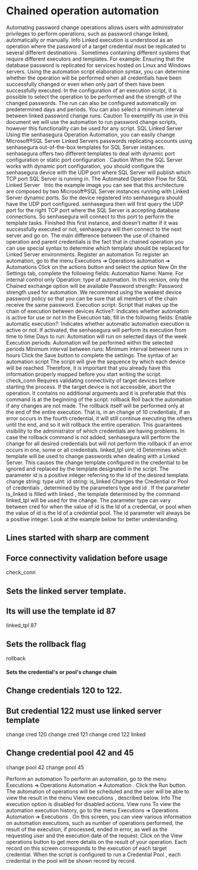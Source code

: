# Chained operation automation 

Automating password change operations allows users with administrator privileges to perform operations, such as password change linked, automatically or manually.
Info
Linked execution is understood as an operation where 
the password of a target credential must be replicated to several different destinations
. Sometimes containing different systems that require different executors and templates. For example: Ensuring that the database password is replicated for services hosted on Linux and Windows servers.
Using the automation script elaboration syntax, you can determine whether the operation will be performed when all credentials have been successfully changed or even when only part of them have been successfully executed.
In the configuration of an execution script, it is possible to select the operation to be performed and the strength of the changed passwords.
The run can also be configured automatically on predetermined days and periods. You can also select a minimum interval between linked password change runs.
Caution
To exemplify its use in this document we will use the automation to run password change scripts, however this functionality can be used for any script.
SQL Linked Server
Using the 
senhasegura Operation Automation,
 you can easily change Microsoft®SQL Server Linked Servers passwords replicating accounts using senhasegura out-of-the-box templates for SQL Server instances.
senhasegura offers two different templates to deal with 
dynamic port configuration
 or 
static port configuration
.
Caution
When the SQL Server works with dynamic port configuration, you should configure the senhasegura device with the UDP port where SQL Server will publish which TCP port SQL Server is running in.
The Automated Operation Flow for SQL Linked Server
 
Into the example image you can see that this architecture are composed by two Microsoft®SQL Server instances running with Linked Server dynamic ports. So the device registered into senhasegura should have the UDP port configured.
senhasegura then will first query the UDP port for the right TCP port where the SQL Server is accepting database connections. So senhasegura will connect to this port to perform the template tasks.
Finished this first instance, and doesn't matter if it was successfully executed or not, senhasegura will then connect to the next server and go on.
The main difference between the use of chained operation and parent credentials is the fact that in chained operation you can use special syntax to determine which template should be replaced for Linked Server environments.
Register an automation
To register an automation, go to the menu 
Executions ➔ Operations automation ➔ Automations
Click on the actions button and select the option 
New
On the Settings tab, complete the following fields:
Automation Name:
 Name. For internal control only
Operation:
 type of automation. In this version, only the 
Chained exchange
 option will be available
Password strength:
 Password strength used for automation. 
We recommend using the weakest device password policy so that you can be sure that all members of the chain receive the same password.
Execution script:
 Script that makes up the chain of execution between devices
Active?:
 Indicates whether automation is active for use or not
In the 
Execution
tab, fill in the following fields:
Enable automatic execution?:
 Indicates whether automatic automation execution is active or not. If activated, the senhasegura will perform its execution from time to time
Days to run:
 Automation will run on selected days of the week
Execution periods:
 Automation will be performed within the selected periods
Minimum interval between runs:
 Minimum interval between runs in hours
Click the 
Save
 button to complete the settings.
The syntax of an automation script
The script will give the sequence by which each device will be reached. Therefore, it is important that you already have this information properly mapped before you start writing the script.
check_conn
Requires validating connectivity of target devices before starting the process. If the target device is not accessible, abort the operation. It contains no additional arguments and it is preferable that this command is at the beginning of the script.
rollback
Roll back the automation if any changes are not made. The rollback itself will be performed only at the end of the entire execution. That is, in an change of 10 credentials, if an error occurs in the fourth credential, it will still continue executing the others until the end, and so it will rollback the entire operation.
This guarantees visibility to the administrator of which credentials are having problems.
In case the rollback command is not added, senhasegura will perform the change for all desired credentials but will not perform the rollback if an error occurs in one, some or all credentials.
linked_tpl uint: id
Determines which template will be used to change passwords when dealing with a Linked Server.
This causes the change template configured in the credential to be ignored and replaced by the template designated in the script.
The parameter 
id
 is a positive integer referring to the Id of the desired template.
change string: type uint: id string: is_linked
Changes the 
Credential
 or 
Pool of credentials
, determined by the parameters 
type
 and 
id
.
If the parameter 
is_linked
 is filled with 
linked
, the template determined by the command 
linked_tpl
 will be used for the change.
The parameter 
type
 can vary between 
cred
 for when the value of 
id
 is the Id of a credential, or 
pool
 when the value of 
id
 is the Id of a credential pool.
The 
id
 parameter will always be a positive integer.
Look at the example below for better understanding.
## Lines started with sharp are comment

## Force connectivity validation before usage
check_conn

## Sets the linked server template.
## Its will use the template id 87
linked_tpl 87

## Sets the rollback flag
rollback

#### Sets the credential's or pool's change chain

## Change credentials 120 to 122.
## But credential 122 must use linked server template
change cred 120
change cred 121
change cred 122 linked

## Change credential pool 42 and 45
change pool 42
change pool 45

Perform an automation
To perform an automation, go to the menu 
Executions ➔ Operations Automation ➔ Automation
.
Click the 
Run
 button. The automation of operations will be scheduled and the user will be able to view the result in the menu 
View executions
, described below.
Info
The execution option is disabled for disabled actions.
View runs
To view the automation execution history, go to the menu 
Executions ➔ Operations Automation ➔ Executions
.
On this screen, you can view various information on automation executions, such as number of operations performed, the result of the execution, if processed, ended in error, as well as the requesting user and the execution date of the request.
Click on the 
View operations
 button to get more details on the result of your operation. Each record on this screen corresponds to the execution of each target credential.
When the script is configured to run a 
Credential Pool
, each credential in the pool will be shown record by record.